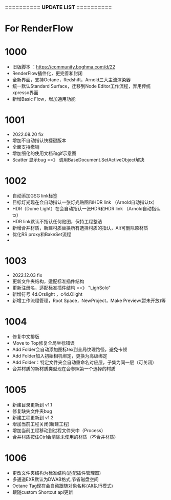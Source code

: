 ###  ==========  UPDATE LIST  ==========  ###
# For RenderFlow

# 1000
- 旧版脚本 ：https://community.boghma.com/d/22
- RenderFlow插件化，更完善和封闭
- 全新界面，支持Octane，Redshift，Arnold三大主流渲染器
- 统一默认Standard Surface，迁移到Node Editor工作流程，弃用传统xpresso界面
- 新增Basic Flow，增加通用功能
 
# 1001
- 2022.08.20 fix
- 增加不自动指认快捷键版本
- 全面支持撤销
- 增加细化的使用文档和gif示意图
- Scatter 显示bug ==》 调用BaseDocument.SetActiveObject解决

# 1002
- 自动添加GSG link标签
- 目标灯光现在会自动指认一张灯光贴图和HDR link （Arnold自动指认tx）
- HDR（Dome Light）在会自动指认一张HDR和HDR link （Arnold自动指认tx）
- HDR link默认不指认任何贴图，保持工程整洁
- 新增合并材质，新建材质替换所有选择材质的指认，Alt可删除原材质
- 优化RS proxy和BakeSet流程
- 
# 1003
- 2022.12.03 fix
- 更新文件夹结构，适配标准插件结构
- 更新注册名，适配标准插件结构 ==》 "LighSolo"
- 新增符号 4d.Orslight ，c4d.Olight
- 新增工作流程管理，Root Space，NewProject，Make Preview(暂未开放)等

# 1004
- 修复中文排版
- Move to Top修复全局坐标错误
- Add Folder会自动添加图标tex到全局纹理路径，避免卡顿
- Add Folder加入初始相机绑定，更换为高级绑定
- Add Folder：特定文件夹会自动重命名对应层，子集为同一层（可关闭）
- 合并材质的新材质类型现在会参照第一个选择的材质

# 1005
- 新建目录更新到 v1.1
- 修复缺失文件夹bug
- 新建工程更新到 v1.2
- 增加当前工程关闭(新建工程)
- 增加当前工程移动到过程文件夹中（Process）
- 合并材质按住Ctrl会清除未使用的材质（不合并材质)

# 1006
- 更改文件夹结构为标准结构(适配插件管理器)
- 多通道EXR默认为DWAB格式,节省磁盘空间
- Octane Tag现在会自动跟随对象名称(Alt执行模式)
- 跟随custom Shortcut api更新
